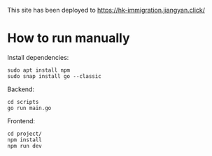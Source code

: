 This site has been deployed to https://hk-immigration.jiangyan.click/

# How to run manually

Install dependencies:
```
sudo apt install npm
sudo snap install go --classic
```

Backend:
```
cd scripts
go run main.go
```

Frontend:
```
cd project/
npm install
npm run dev
```
